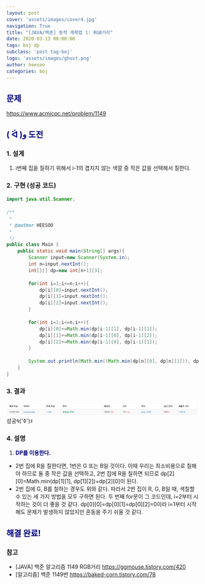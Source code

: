 ```yaml
---
layout: post
cover: 'assets/images/cover4.jpg'
navigation: True
title: "[JAVA/백준] 동적 계획법 1: RGB거리"
date: 2020-03-13 00:00:00
tags: boj dp
subclass: 'post tag-boj'
logo: 'assets/images/ghost.png'
author: heesoo
categories: boj
---
```

## <span style="color:navy">문제</span>
<https://www.acmicpc.net/problem/1149>

## <span style="color:navy">( ᐛ )و 도전</span>

### 1. 설계
1. i번째 집을 칠하기 위해서 i-1의 겹치지 않는 색깔 중 작은 값을 선택해서 칠한다.

### 2. 구현 (성공 코드)
```java
import java.util.Scanner;

/**
 * 
 * @author HEESOO
 *
 */
public class Main {
	public static void main(String[] args){
		Scanner input=new Scanner(System.in);
		int n=input.nextInt();
		int[][] dp=new int[n+1][3];
		
		for(int i=1;i<=n;i++){
			dp[i][0]=input.nextInt();
			dp[i][1]=input.nextInt();
			dp[i][2]=input.nextInt();
		}
		
		for(int i=1;i<=n;i++){
			dp[i][0]+=Math.min(dp[i-1][1], dp[i-1][2]);
			dp[i][1]+=Math.min(dp[i-1][0], dp[i-1][2]);
			dp[i][2]+=Math.min(dp[i-1][0], dp[i-1][1]);
		}
		
		System.out.println(Math.min((Math.min(dp[n][0], dp[n][1])), dp[n][2]));
	}
}
 ```

### 3. 결과
![실행결과](./assets/images/200313_1.PNG)
성공٩(˘◊˘)۶ 

### 4. 설명
1. **<span style="color:navy">DP를 이용한다.</span>**
- 2번 집에 R을 칠한다면, 1번은 G 또는 B일 것이다. 이때 우리는 최소비용으로 칠해야 하므로 둘 중 작은 값을 선택하고, 2번 집에 R을 칠하면 되므로 dp[2][0]=Math.min(dp[1][1], dp[1][2])+dp[2][0]이 된다.
- 2번 집에 G, B를 칠하는 경우도 위와 같다. 따라서 2번 집이 R, G, B일 때, 색칠할 수 있는 세 가지 방법을 모두 구하면 된다. 두 번째 for문이 그 코드인데, i=2부터 시작하는 것이 더 좋을 것 같다. dp[0][0]=dp[0][1]=dp[0][2]=0이라 i=1부터 시작해도 문제가 발생하지 않았지만 혼동을 주기 쉬울 것 같다.

## <span style="color:navy">해결 완료!</span>

### 참고
- [JAVA] 백준 알고리즘 1149 RGB거리 <https://ggmouse.tistory.com/420>
- [알고리즘] 백준 1149번 <https://baked-corn.tistory.com/78>
